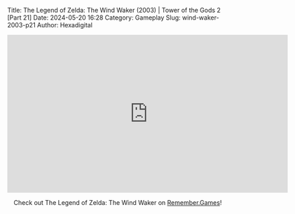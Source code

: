 Title: The Legend of Zelda: The Wind Waker (2003) | Tower of the Gods 2 [Part 21]
Date: 2024-05-20 16:28
Category: Gameplay
Slug: wind-waker-2003-p21
Author: Hexadigital

<center><iframe src="https://www.youtube.com/embed/TexFtDQ6aIE?feature=oembed" allow="accelerometer; autoplay; encrypted-media; gyroscope; picture-in-picture" width="640" height="360" frameborder="0"></iframe>

Check out The Legend of Zelda: The Wind Waker on [Remember.Games](https://remember.games/game/1462/the-legend-of-zelda-the-wind-waker/)!</center>